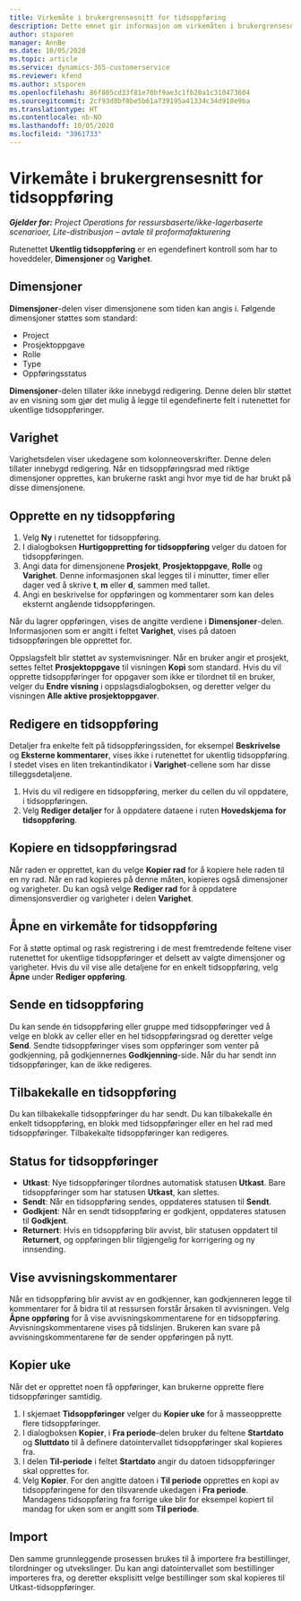 ```yaml
---
title: Virkemåte i brukergrensesnitt for tidsoppføring
description: Dette emnet gir informasjon om virkemåten i brukergrensesnittet for tidsoppføring.
author: stsporen
manager: AnnBe
ms.date: 10/05/2020
ms.topic: article
ms.service: dynamics-365-customerservice
ms.reviewer: kfend
ms.author: stsporen
ms.openlocfilehash: 86f805cd33f81e70bf9ae3c1fb20a1c310473604
ms.sourcegitcommit: 2cf93d8bf0be5b61a739195a41334c34d910e9ba
ms.translationtype: HT
ms.contentlocale: nb-NO
ms.lasthandoff: 10/05/2020
ms.locfileid: "3961733"
---
```

# <a name="time-entry-ui-behavior"></a>Virkemåte i brukergrensesnitt for tidsoppføring

_**Gjelder for:** Project Operations for ressursbaserte/ikke-lagerbaserte scenarioer, Lite-distribusjon – avtale til proformafakturering_


Rutenettet **Ukentlig tidsoppføring** er en egendefinert kontroll som har to hoveddeler, **Dimensjoner** og **Varighet**.

## <a name="dimensions"></a>Dimensjoner
**Dimensjoner**-delen viser dimensjonene som tiden kan angis i. Følgende dimensjoner støttes som standard:

  - Project
  - Prosjektoppgave
  - Rolle
  - Type
  - Oppføringsstatus

**Dimensjoner**-delen tillater ikke innebygd redigering. Denne delen blir støttet av en visning som gjør det mulig å legge til egendefinerte felt i rutenettet for ukentlige tidsoppføringer.

## <a name="duration"></a>Varighet
Varighetsdelen viser ukedagene som kolonneoverskrifter. Denne delen tillater innebygd redigering. Når en tidsoppføringsrad med riktige dimensjoner opprettes, kan brukerne raskt angi hvor mye tid de har brukt på disse dimensjonene.

## <a name="create-a-new-time-entry"></a>Opprette en ny tidsoppføring

1. Velg **Ny** i rutenettet for tidsoppføring. 
2. I dialogboksen **Hurtigoppretting for tidsoppføring** velger du datoen for tidsoppføringen.
3. Angi data for dimensjonene **Prosjekt**, **Prosjektoppgave**, **Rolle** og **Varighet**. Denne informasjonen skal legges til i minutter, timer eller dager ved å skrive **t**, **m** eller **d**, sammen med tallet. 
4. Angi en beskrivelse for oppføringen og kommentarer som kan deles eksternt angående tidsoppføringen. 

Når du lagrer oppføringen, vises de angitte verdiene i **Dimensjoner**-delen. Informasjonen som er angitt i feltet **Varighet**, vises på datoen tidsoppføringen ble opprettet for.

Oppslagsfelt blir støttet av systemvisninger. Når en bruker angir et prosjekt, settes feltet **Prosjektoppgave** til visningen **Kopi** som standard. Hvis du vil opprette tidsoppføringer for oppgaver som ikke er tilordnet til en bruker, velger du **Endre visning** i oppslagsdialogboksen, og deretter velger du visningen **Alle aktive prosjektoppgaver**.

## <a name="edit-a-time-entry"></a>Redigere en tidsoppføring 
Detaljer fra enkelte felt på tidsoppføringssiden, for eksempel **Beskrivelse** og **Eksterne kommentarer**, vises ikke i rutenettet for ukentlig tidsoppføring. I stedet vises en liten trekantindikator i **Varighet**-cellene som har disse tilleggsdetaljene. 

1. Hvis du vil redigere en tidsoppføring, merker du cellen du vil oppdatere, i tidsoppføringen.
2. Velg **Rediger detaljer** for å oppdatere dataene i ruten **Hovedskjema for tidsoppføring**. 

## <a name="copy-a-time-entry-row"></a>Kopiere en tidsoppføringsrad
Når raden er opprettet, kan du velge **Kopier rad** for å kopiere hele raden til en ny rad. Når en rad kopieres på denne måten, kopieres også dimensjoner og varigheter. Du kan også velge **Rediger rad** for å oppdatere dimensjonsverdier og varigheter i delen **Varighet**.

## <a name="open-a-time-entry-behavior"></a>Åpne en virkemåte for tidsoppføring
For å støtte optimal og rask registrering i de mest fremtredende feltene viser rutenettet for ukentlige tidsoppføringer et delsett av valgte dimensjoner og varigheter. Hvis du vil vise alle detaljene for en enkelt tidsoppføring, velg **Åpne** under **Rediger oppføring**.

## <a name="submit-a-time-entry"></a>Sende en tidsoppføring
Du kan sende én tidsoppføring eller gruppe med tidsoppføringer ved å velge en blokk av celler eller en hel tidsoppføringsrad og deretter velge **Send**. Sendte tidsoppføringer vises som oppføringer som venter på godkjenning, på godkjennernes **Godkjenning**-side. Når du har sendt inn tidsoppføringer, kan de ikke redigeres.

## <a name="recall-a-time-entry"></a>Tilbakekalle en tidsoppføring
Du kan tilbakekalle tidsoppføringer du har sendt. Du kan tilbakekalle én enkelt tidsoppføring, en blokk med tidsoppføringer eller en hel rad med tidsoppføringer. Tilbakekalte tidsoppføringer kan redigeres.

## <a name="time-entry-status"></a>Status for tidsoppføringer

- **Utkast**: Nye tidsoppføringer tilordnes automatisk statusen **Utkast**. Bare tidsoppføringer som har statusen **Utkast**, kan slettes.
- **Sendt**: Når en tidsoppføring sendes, oppdateres statusen til **Sendt**. 
- **Godkjent**: Når en sendt tidsoppføring er godkjent, oppdateres statusen til **Godkjent**. 
- **Returnert**: Hvis en tidsoppføring blir avvist, blir statusen oppdatert til **Returnert**, og oppføringen blir tilgjengelig for korrigering og ny innsending. 

## <a name="view-rejection-comments"></a>Vise avvisningskommentarer
Når en tidsoppføring blir avvist av en godkjenner, kan godkjenneren legge til kommentarer for å bidra til at ressursen forstår årsaken til avvisningen. Velg **Åpne oppføring** for å vise avvisningskommentarene for en tidsoppføring. Avvisningskommentarene vises på tidslinjen. Brukeren kan svare på avvisningskommentarene før de sender oppføringen på nytt.

## <a name="copy-week"></a>Kopier uke
Når det er opprettet noen få oppføringer, kan brukerne opprette flere tidsoppføringer samtidig.

1. I skjemaet **Tidsoppføringer** velger du **Kopier uke** for å masseopprette flere tidsoppføringer. 
2. I dialogboksen **Kopier**, i **Fra periode**-delen bruker du feltene **Startdato** og **Sluttdato** til å definere datointervallet tidsoppføringer skal kopieres fra. 
3. I delen **Til-periode** i feltet **Startdato** angir du datoen tidsoppføringer skal opprettes for. 
4. Velg **Kopier**. For den angitte datoen i **Til periode** opprettes en kopi av tidsoppføringene for den tilsvarende ukedagen i **Fra periode**. Mandagens tidsoppføring fra forrige uke blir for eksempel kopiert til mandag for uken som er angitt som **Til periode**.

## <a name="import"></a>Import
Den samme grunnleggende prosessen brukes til å importere fra bestillinger, tilordninger og utvekslinger. Du kan angi datointervallet som bestillinger importeres fra, og deretter eksplisitt velge bestillinger som skal kopieres til Utkast-tidsoppføringer. 
